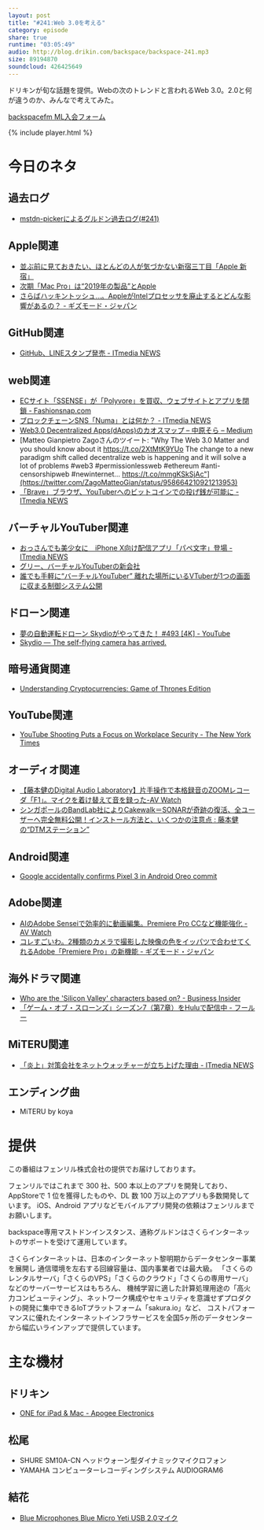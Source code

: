```yaml
---
layout: post
title: "#241:Web 3.0を考える"
category: episode
share: true
runtime: "03:05:49"
audio: http://blog.drikin.com/backspace/backspace-241.mp3
size: 89194870
soundcloud: 426425649
---
```


ドリキンが旬な話題を提供。Webの次のトレンドと言われるWeb 3.0。2.0と何が違うのか、みんなで考えてみた。

[backspacefm ML入会フォーム](http://backspace.us11.list-manage.com/subscribe?u=09c933bd3997c1d16dbed156a&id=84b6529b91)

{% include player.html %}

# 今日のネタ

## 過去ログ
* [mstdn-pickerによるグルドン過去ログ(#241)](https://rbtnn.github.io/mstdn-picker/?instance=mstdn.guru&since_id=99816117955691551&max_id=99816896456900921)

## Apple関連
* [並ぶ前に見ておきたい、ほとんどの人が気づかない新宿三丁目「Apple 新宿」](http://www.itmedia.co.jp/news/articles/1804/07/news020.html)
* [次期「Mac Pro」は“2019年の製品”とApple](http://www.itmedia.co.jp/news/articles/1804/06/news054.html)
* [さらばハッキントッシュ…。AppleがIntelプロセッサを廃止するとどんな影響があるの？ - ギズモード・ジャパン](https://www.gizmodo.jp/2018/04/apple-killing-intel-processors.html)

## GitHub関連
* [GitHub、LINEスタンプ発売 - ITmedia NEWS](http://www.itmedia.co.jp/news/articles/1804/06/news110.html)

## web関連
* [ECサイト「SSENSE」が「Polyvore」を買収、ウェブサイトとアプリを閉鎖 - Fashionsnap.com](https://www.fashionsnap.com/article/2018-04-06/ecssense-polyvore/)
* [ブロックチェーンSNS「Numa」とは何か？ - ITmedia NEWS](http://www.itmedia.co.jp/news/articles/1804/05/news058.html)
* [Web3.0 Decentralized Apps(dApps)のカオスマップ – 中原そら – Medium](https://medium.com/@skyfish1003/web3-0-decentralized-apps-dapps-%E3%81%AE%E3%82%AB%E3%82%AA%E3%82%B9%E3%83%9E%E3%83%83%E3%83%97-24f8703d1d01)
* [Matteo Gianpietro Zagoさんのツイート: "Why The Web 3.0 Matter and you should know about it https://t.co/2XtMtK9YUo The change to a new paradigm shift called decentralize web is happening and it will solve a lot of problems #web3 #permissionlessweb #ethereum #anti-censorshipweb #newinternet… https://t.co/mmgKSkSjAc"](https://twitter.com/ZagoMatteoGian/status/958664210921213953)
* [「Brave」ブラウザ、YouTuberへのビットコインでの投げ銭が可能に - ITmedia NEWS](http://www.itmedia.co.jp/news/articles/1711/20/news055.html)

## バーチャルYouTuber関連
* [おっさんでも美少女に　iPhone X向け配信アプリ「パペ文字」登場 - ITmedia NEWS](http://www.itmedia.co.jp/news/articles/1804/06/news115.html)
* [グリー、バーチャルYouTuberの新会社](http://www.itmedia.co.jp/news/articles/1804/05/news113.html)
* [誰でも手軽に“バーチャルYouTuber” 離れた場所にいるVTuberが1つの画面に収まる制御システム公開](http://www.itmedia.co.jp/news/articles/1804/06/news078.html)

## ドローン関連
* [夢の自動運転ドローン Skydioがやってきた！ #493 [4K] - YouTube](https://www.youtube.com/watch?v=TJxriUSEtE0)
* [Skydio — The self-flying camera has arrived.](https://www.skydio.com/)

## 暗号通貨関連
* [Understanding Cryptocurrencies: Game of Thrones Edition](https://masterthecrypto.com/understanding-cryptocurrencies-game-of-thrones/)

## YouTube関連
* [YouTube Shooting Puts a Focus on Workplace Security - The New York Times](https://www.nytimes.com/2018/04/05/technology/corporate-security-active-shooter-youtube.html)

## オーディオ関連
* [【藤本健のDigital Audio Laboratory】片手操作で本格録音のZOOMレコーダ「F1」。マイクを着け替えて音を録った-AV Watch](https://av.watch.impress.co.jp/docs/series/dal/1114747.html)
* [シンガポールのBandLab社によりCakewalk＝SONARが奇跡の復活、全ユーザーへ完全無料公開！インストール方法と、いくつかの注意点 : 藤本健の“DTMステーション”](http://www.dtmstation.com/archives/52012306.html)

## Android関連
* [Google accidentally confirms Pixel 3 in Android Oreo commit](https://mashable.com/2018/04/06/google-accidentally-confirms-pixel-3/?utm_campaign=Mash-Prod-RSS-Feedburner-All-Partial&utm_cid=Mash-Prod-RSS-Feedburner-All-Partial#q5hLAUXYSOqA)

## Adobe関連
* [AIのAdobe Senseiで効率的に動画編集。Premiere Pro CCなど機能強化 - AV Watch](https://av.watch.impress.co.jp/docs/news/1115187.html)
* [コレすごいわ。2種類のカメラで撮影した映像の色をイッパツで合わせてくれるAdobe「Premiere Pro」の新機能 - ギズモード・ジャパン](https://www.gizmodo.jp/2018/04/adobe-sensei-color-match-premiere-pro.html)

## 海外ドラマ関連
* [Who are the 'Silicon Valley' characters based on? - Business Insider](http://www.businessinsider.com/silicon-valley-characters-real-life-2016-6?utm_source=feedly&amp%3Butm_medium=referral)
* [「ゲーム・オブ・スローンズ」シーズン7（第7章）をHuluで配信中 - フールー](https://www.happyon.jp/static/got/?cmp=10013&gclid=Cj0KCQjwnqzWBRC_ARIsABSMVTMOFznPZhpW6pEn_5z9iOv9S9v5J7K4dd-jm-pRq7SLMK3_9A5F4fkaAqRDEALw_wcB&wapr=5acbf7ef)

## MiTERU関連
* [「炎上」対策会社をネットウォッチャーが立ち上げた理由 - ITmedia NEWS](http://www.itmedia.co.jp/news/articles/1804/07/news021.html)

## エンディング曲
* MiTERU by koya

# 提供

この番組はフェンリル株式会社の提供でお届けしております。

フェンリルではこれまで 300 社、500 本以上のアプリを開発しており、AppStoreで 1 位を獲得したものや、DL 数 100 万以上のアプリも多数開発しています。
iOS、Android アプリなどモバイルアプリ開発の依頼はフェンリルまでお願いします。

backspace専用マストドンインスタンス、通称グルドンはさくらインターネットのサポートを受けて運用しています。

さくらインターネットは、日本のインターネット黎明期からデータセンター事業を展開し
通信環境を左右する回線容量は、国内事業者では最大級。
「さくらのレンタルサーバ」「さくらのVPS」「さくらのクラウド」「さくらの専用サーバ」などのサーバーサービスはもちろん、
機械学習に適した計算処理用途の「高火力コンピューティング」、ネットワーク構成やセキュリティを意識せずプロダクトの開発に集中できるIoTプラットフォーム「sakura.io」など、
コストパフォーマンスに優れたインターネットインフラサービスを全国5ヶ所のデータセンターから幅広いラインアップで提供しています。

# 主な機材

## ドリキン
* [ONE for iPad & Mac - Apogee Electronics](http://amzn.to/2DJVyyj)

## 松尾
* SHURE  SM10A-CN ヘッドウォーン型ダイナミックマイクロフォン
* YAMAHA コンピューターレコーディングシステム AUDIOGRAM6

## 結花
* [Blue Microphones Blue Micro Yeti USB 2.0マイク](http://www.bluedesigns.jp/products/yeti/)

